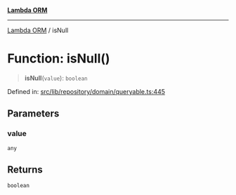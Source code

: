 [**Lambda ORM**](../README.md)

***

[Lambda ORM](../README.md) / isNull

# Function: isNull()

> **isNull**(`value`): `boolean`

Defined in: [src/lib/repository/domain/queryable.ts:445](https://github.com/lambda-orm/lambdaorm-base/blob/5f10bdc7d0f008296efbcbe89bc2bf1ed03aaaef/src/lib/repository/domain/queryable.ts#L445)

## Parameters

### value

`any`

## Returns

`boolean`
